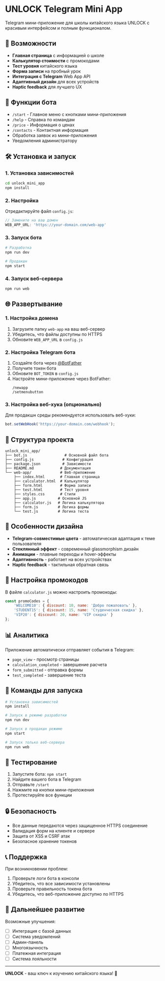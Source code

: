 # UNLOCK Telegram Mini App

Telegram мини-приложение для школы китайского языка UNLOCK с красивым интерфейсом и полным функционалом.

## 🚀 Возможности

- **Главная страница** с информацией о школе
- **Калькулятор стоимости** с промокодами
- **Тест уровня** китайского языка
- **Форма записи** на пробный урок
- **Интеграция с Telegram** Web App API
- **Адаптивный дизайн** для всех устройств
- **Haptic feedback** для лучшего UX

## 📱 Функции бота

- `/start` - Главное меню с кнопками мини-приложения
- `/help` - Справка по командам
- `/price` - Информация о ценах
- `/contacts` - Контактная информация
- Обработка заявок из мини-приложения
- Уведомления администратору

## 🛠 Установка и запуск

### 1. Установка зависимостей

```bash
cd unlock_mini_app
npm install
```

### 2. Настройка

Отредактируйте файл `config.js`:

```javascript
// Замените на ваш домен
WEB_APP_URL: 'https://your-domain.com/web-app'
```

### 3. Запуск бота

```bash
# Разработка
npm run dev

# Продакшн
npm start
```

### 4. Запуск веб-сервера

```bash
npm run web
```

## 🌐 Развертывание

### 1. Настройка домена

1. Загрузите папку `web-app` на ваш веб-сервер
2. Убедитесь, что файлы доступны по HTTPS
3. Обновите `WEB_APP_URL` в `config.js`

### 2. Настройка Telegram бота

1. Создайте бота через [@BotFather](https://t.me/botfather)
2. Получите токен бота
3. Обновите `BOT_TOKEN` в `config.js`
4. Настройте мини-приложение через BotFather:
   ```
   /newapp
   /setmenubutton
   ```

### 3. Настройка веб-хука (опционально)

Для продакшн среды рекомендуется использовать веб-хуки:

```javascript
bot.setWebHook('https://your-domain.com/webhook');
```

## 📁 Структура проекта

```
unlock_mini_app/
├── bot.js                 # Основной файл бота
├── config.js             # Конфигурация
├── package.json          # Зависимости
├── README.md            # Документация
└── web-app/             # Веб-приложение
    ├── index.html       # Главная страница
    ├── calculator.html  # Калькулятор
    ├── form.html        # Форма записи
    ├── test.html        # Тест уровня
    ├── styles.css       # Стили
    ├── app.js          # Основной JS
    ├── calculator.js   # Логика калькулятора
    ├── form.js         # Логика формы
    └── test.js         # Логика теста
```

## 🎨 Особенности дизайна

- **Telegram-совместимые цвета** - автоматическая адаптация к теме пользователя
- **Стеклянный эффект** - современный glassmorphism дизайн
- **Анимации** - плавные переходы и hover-эффекты
- **Адаптивность** - работает на всех устройствах
- **Haptic feedback** - тактильная обратная связь

## 🔧 Настройка промокодов

В файле `calculator.js` можно настроить промокоды:

```javascript
const promoCodes = {
    'WELCOME10': { discount: 10, name: 'Добро пожаловать' },
    'STUDENT15': { discount: 15, name: 'Студенческая скидка' },
    'VIP20': { discount: 20, name: 'VIP скидка' }
};
```

## 📊 Аналитика

Приложение автоматически отправляет события в Telegram:

- `page_view` - просмотр страницы
- `calculation_completed` - завершение расчета
- `form_submitted` - отправка формы
- `test_completed` - завершение теста

## 🚀 Команды для запуска

```bash
# Установка зависимостей
npm install

# Запуск в режиме разработки
npm run dev

# Запуск в продакшн режиме
npm start

# Запуск только веб-сервера
npm run web
```

## 📱 Тестирование

1. Запустите бота: `npm start`
2. Найдите вашего бота в Telegram
3. Отправьте `/start`
4. Нажмите на кнопки мини-приложения
5. Протестируйте все функции

## 🔒 Безопасность

- Все данные передаются через защищенное HTTPS соединение
- Валидация форм на клиенте и сервере
- Защита от XSS и CSRF атак
- Безопасное хранение токенов

## 📞 Поддержка

При возникновении проблем:

1. Проверьте логи бота в консоли
2. Убедитесь, что все зависимости установлены
3. Проверьте правильность токена бота
4. Убедитесь, что веб-приложение доступно по HTTPS

## 🎯 Дальнейшее развитие

Возможные улучшения:

- [ ] Интеграция с базой данных
- [ ] Система уведомлений
- [ ] Админ-панель
- [ ] Многоязычность
- [ ] Платежная интеграция
- [ ] Система лояльности

---

**UNLOCK** - ваш ключ к изучению китайского языка! 🎌
